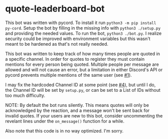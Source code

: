 # quote-leaderboard-bot

This bot was written with pycord. To install it run `python3 -m pip install py-cord`. Setup the bot by filling in the missing info with `python3 ./setup.py` and providing the needed values. To run the bot, `python3 ./bot.py`. I realize security could be improved with environment variables but this wasn't meant to be hardened as that's not really needed.

This bot was written to keep track of how many times people are quoted in a specific channel. In order for quotes to register they must contain mentions for every person being quoted. Multiple people per message are allowed and will not cause an error, but a limitation in either Discord's API or pycord prevents multiple mentions of the same user (see [#1](https://github.com/bobbyl140/quote-leaderboard-bot/pull/1)).

I may fix the hardcoded Channel ID at some point (see [#4](https://github.com/bobbyl140/quote-leaderboard-bot/issues/4)), but until I do, the Channel ID will be set by `setup.py`, or can be set to a List of IDs without too much difficulty.

NOTE: By default the bot runs silently. This means quotes will only be acknowledged by the reaction, and a message won't be sent back for invalid quotes. If your users are new to this bot, consider uncommenting the revelant lines under the `on_message()` function for a while.

Also note that this code is in no way optimized. I'm sorry.

